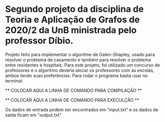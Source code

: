 # Segundo projeto da disciplina de Teoria e Aplicação de Grafos de 2020/2 da UnB ministrada pelo professor Díbio.

Projeto feito para implementar o algoritme de Galen-Shapley, usado para resolver o problema de casamento e também para resolver o problema entre residentes e hospitais.
Para este projeto, foi utilizado um concurso de professores e o algoritmo deveria alocar os professores com as escolas, ambos tendo suas preferências.
Para rodar o programa basta usar no terminal:

** COLOCAR AQUI A LINHA DE COMANDO PARA COMPILAÇÃO **

** COLOCAR AQUI A LINHA DE COMANDO PARA EXECULÇÃO **

Os dados de entrada podem ser encontrados em "input.txt" e os dados de saída ficam em "output.txt"
